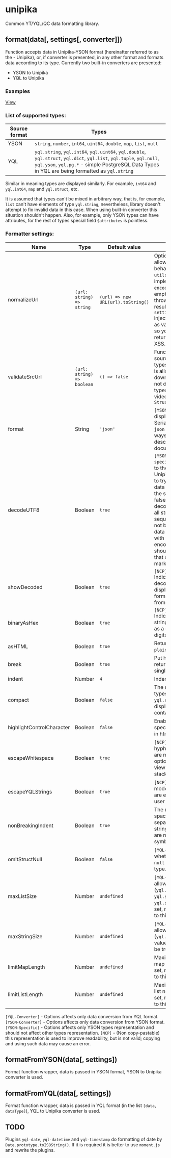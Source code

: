 # unipika

Common YT/YQL/QC data formatting library.

## format(data[, settings[, converter]])

Function accepts data in Unipika-YSON format (hereinafter referred to as the - Unipika), or, if converter is presented, in any other format and formats data according to its type. Currently two built-in converters are presented:

- YSON to Unipikа
- YQL to Unipika

### Examples

[View](https://github.yandex-team.ru/pages/data-ui/unipika/example/)

### List of supported types:

| Source format | Types                                                                                                                            |
| ------------- | -------------------------------------------------------------------------------------------------------------------------------- |
| YSON          | `string`, `number`, `int64`, `uint64`, `double`, `map`, `list`, `null`                                                           |
| YQL           | `yql.string`, `yql.int64`, `yql.uint64`, `yql.double`, `yql.struct`, `yql.dict`, `yql.list`, `yql.tuple`, `yql.null`, `yql.yson`, `yql.pg.*` - simple PostgreSQL Data Types in YQL are being formatted as `yql.string` |

Similar in meaning types are displayed similarly. For example, `int64` and `yql.int64`, `map` and `yql.struct`, etc.

It is assumed that types can't be mixed in arbitrary way, that is, for example, `list` can't have elements of type `yql.string`, nevertheless, library doesn't attempt to fix invalid data in this case. When using built-in converter this situation shouldn't happen. Also, for example, only YSON types can have attributes, for the rest of types special field `$attributes` is pointless.

### Formatter settings:

| Name                      | Type                       | Default value                      | Description                                                                                                                                                                                                                                                                                                                                                                                                                                                                      |
| ------------------------- | -------------------------- | ---------------------------------- | -------------------------------------------------------------------------------------------------------------------------------------------------------------------------------------------------------------------------------------------------------------------------------------------------------------------------------------------------------------------------------------------------------------------------------------------------------------------------------- |
| normalizeUrl              | `(url: string) => string`  | `(url) => new URL(url).toString()` | Optional pararmeter that allows to override default behavior of `utils.normalizeUrl`. Default implementation uses `encodeURI(url)` and returns empty string if the call throws an exception. The result of call `settings.normalizeUrl(url)` injects to DOM tree "as is" as value of `href`-attributes, so you have to sanitize returned value to prevent XSS.                                                                                                                   |
| validateSrcUrl            | `(url: string) => boolean` | `() => false`                      | Function, which accepts source url for `TaggedType` types and returns whether it is allowed to be downloaded. If settings in not defined, `TaggedType` types (images, audio, video) will be formatted as `StructType`                                                                                                                                                                                                                                                            |
| format                    | String                     | `'json'`                           | `[YSON-specific]` Affects displaying YSON types. Serialization to text `yson` or `json` is supported. These ways of representation are described in YT documentation.                                                                                                                                                                                                                                                                                                            |
| decodeUTF8                | Boolean                    | `true`                             | `[YSON-Converter][YSON-specific]` Setting is passed to the converter (YSON to Unipikа). Indicated whether to try decode the data. The data received from YT with the setting { encode_utf8 = false } should not be decoded (also is means that all strings are valid UTF-8 sequences, that is, they are not binary). By default the data from YT is received with the setting { encode_utf8 = true } and should be decoded; strings that cannot be decoded are marked as binary. |
| showDecoded               | Boolean                    | `true`                             | `[NCP][YSON-specific]` Indicates whether the decoded data should be displayed or the data in the form in which it is received from YT.                                                                                                                                                                                                                                                                                                                                           |
| binaryAsHex               | Boolean                    | `true`                             | `[NCP][YSON-specific]` Indicates whether binary strings should be displayed as a sequence of HEX-digits.                                                                                                                                                                                                                                                                                                                                                                         |
| asHTML                    | Boolean                    | `true`                             | Return serialized data in `plain text` or `html`.                                                                                                                                                                                                                                                                                                                                                                                                                                |
| break                     | Boolean                    | `true`                             | Put hyphens and indents or return everything as a single line.                                                                                                                                                                                                                                                                                                                                                                                                                   |
| indent                    | Number                     | `4`                                | Indent size.                                                                                                                                                                                                                                                                                                                                                                                                                                                                     |
| compact                   | Boolean                    | `false`                            | The mode in which complex types like `map`, `list`, `yql.struct` and so on, are displayed more compact if contain only one element.                                                                                                                                                                                                                                                                                                                                              |
| highlightControlCharacter | Boolean                    | `false`                            | Enables highlighting of special control characters in html strings.                                                                                                                                                                                                                                                                                                                                                                                                              |
| escapeWhitespace          | Boolean                    | `true`                             | `[NCP]`The mode in which hyphens and tab characters are not escaped. With this option it is convenient to view formatted data like stack-traces.                                                                                                                                                                                                                                                                                                                                 |
| escapeYQLStrings          | Boolean                    | `true`                             | `[NCP][YQL-Converter]`The mode in which no symbols are escaped at all, so that user can get "raw" data.                                                                                                                                                                                                                                                                                                                                                                          |
| nonBreakingIndent         | Boolean                    | `true`                             | The mode in which indents, spaces in key-value separator, and spaces in string binary representation are nonbreaking ( `&nbsp;` symbol).                                                                                                                                                                                                                                                                                                                                         |
| omitStructNull            | Boolean                    | `false`                            | `[YQL-Converter]` Indicates whether to skip keys with `null` value in `yql.struct` type.                                                                                                                                                                                                                                                                                                                                                                                         |
| maxListSize               | Number                     | `undefined`                        | `[YQL-Converter]` Maximum allowed size of list nodes (`yql.list`, `yql.dict`, `yql.struct`, `yql.tuple`, `yql.stream`). If value > 0 is set, node will be truncated to this value.                                                                                                                                                                                                                                                                                               |
| maxStringSize             | Number                     | `undefined`                        | `[YQL-Converter]` Maximum allowed size of strings (`yql.string`, `yql.utf8`). If value > 0 is set, string will be truncated to this value.                                                                                                                                                                                                                                                                                                                                       |
| limitMapLength            | Number                     | `undefined`                        | Maximum allowed size of all map nodes. If value > 0 is set, node will be truncated to this (value - 1).                                                                                                                                                                                                                                                                                                                                                                          |
| limitListLength           | Number                     | `undefined`                        | Maximum allowed size of all list nodes. If value > 0 is set, node will be truncated to this (value - 1).                                                                                                                                                                                                                                                                                                                                                                         |

`[YQL-Converter]` - Options affects only data conversion from YQL format.
`[YSON-Converter]` - Options affects only data conversion from YSON format.
`[YSON-Specific]` - Options affects only YSON types representation and should not affect other types representation.
`[NCP]` - (Non copy-pastable) this representation is used to improve readability, but is not valid; copying and using such data may cause an error.

## formatFromYSON(data[, settings])

Format function wrapper, data is passed in YSON format, YSON to Unipika converter is used.

## formatFromYQL(data[, settings])

Format function wrapper, data is passed in YQL format (in the list `[data, dataType]`), YQL to Unipika converter is used.

## TODO

Plugins `yql-date`, `yql-datetime` and `yql-timestamp` do formatting of date by `Date.prototype.toISOString()`.
If it is required it is better to use `moment.js` and rewrite the plugins.
